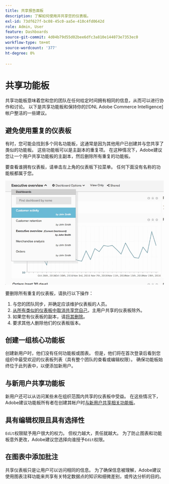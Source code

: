 ```yaml
---
title: 共享报告面板
description: 了解如何使用并共享您的仪表板。
exl-id: 73df627f-bc08-45c0-aa5e-410c4fd0642d
role: Admin, User
feature: Dashboards
source-git-commit: 4d04b79d55d02bee6dfc3a810e144073e7353ec0
workflow-type: tm+mt
source-wordcount: '377'
ht-degree: 0%

---
```


# 共享功能板

共享功能板意味着您和您的团队在任何给定时间拥有相同的信息，从而可以进行协作和讨论。 以下是共享功能板和保持你的[!DNL Adobe Commerce Intelligence]帐户整洁的一些建议。

## 避免使用重复的仪表板

有时，您可能会找到多个同名功能板，这通常是因为其他用户已创建并与您共享了类似的功能板。 这些功能板可以是主副本的重复项。 在这种情况下，Adobe建议您让一个用户共享功能板的主副本，然后删除所有重复的功能板。

要查看谁拥有仪表板，请单击左上角的仪表板下拉菜单。 任何下面没有名称的功能板都属于您。

![仪表板所有权指示器显示创建者和权限](../../mbi/assets/Dash_ownership.png)

要删除所有重复的仪表板，请执行以下操作：

1. 与您的团队同步，并确定应该维护仪表板的人员。
1. [从所有类似的仪表板中取消共享您自己](../data-user/dashboards/leave-dashboard.md)，主用户共享的仪表板除外。
1. 如果您有仪表板的副本，请[将其删除](../data-user/dashboards/deleting-dashboard.md)。
1. 要求其他人删除他们的仪表板版本。

## 创建一组核心功能板

创建新用户时，他们没有任何功能板或图表。 但是，他们将在首次登录后看到您组织中最受欢迎的仪表板列表（具有整个团队的查看或编辑权限）。 确保功能板始终位于此列表中，以便添加新用户。

## 与新用户共享功能板

新用户还可以从访问某些未在组织范围内共享的仪表板中受益。 在这些情况下，Adobe建议功能板所有者在创建其帐户时[与新用户共享相关功能板](../data-user/dashboards/share-dashboard-with-users.md)。

## 具有编辑权限且具有选择性

`Edit`权限赋予用户很大的权力。 但权力越大，责任就越大。 为了防止图表和功能板意外更改，Adobe建议您选择向谁授予`Edit`权限。

## 在图表中添加批注

共享仪表板只是让用户可以访问相同的信息。 为了确保信息被理解，Adobe建议使用图表注释功能来共享有关特定数据点的知识和细微差别，或传达分析的目的。
